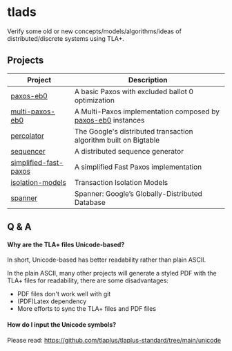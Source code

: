# tlads

Verify some old or new concepts/models/algorithms/ideas of distributed/discrete systems using TLA+.

## Projects

  | Project                                         | Description                                                                |
  | ---                                             | ---                                                                        |
  | [paxos-eb0](paxos-eb0/)                         | A basic Paxos with excluded ballot 0 optimization                          |
  | [multi-paxos-eb0](multi-paxos-eb0/)             | A Multi-Paxos implementation composed by [paxos-eb0](paxos-eb0/) instances |
  | [percolator](percolator/)                       | The Google's distributed transaction algorithm built on Bigtable           |
  | [sequencer](sequencer/)                         | A distributed sequence generator                                           |
  | [simplified-fast-paxos](simplified-fast-paxos/) | A simplified Fast Paxos implementation                                     |
  | [isolation-models](isolation-models/)           | Transaction Isolation Models                                               |
  | [spanner](isolation-models/)                    | Spanner: Google’s Globally-Distributed Database                            |

## Q & A

#### Why are the TLA+ files Unicode-based?

In short, Unicode-based has better readability rather than plain ASCII.

In the plain ASCII, many other projects will generate a styled PDF with the
TLA+ files for readability, there are some disadvantages:
+ PDF files don't work well with git
+ (PDF)Latex dependency
+ More efforts to sync the TLA+ files and PDF files

#### How do I input the Unicode symbols?

Please read: https://github.com/tlaplus/tlaplus-standard/tree/main/unicode
